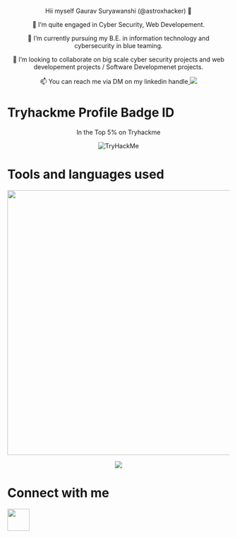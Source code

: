 <p align="center">
Hii myself Gaurav Suryawanshi (@astroxhacker) 👋
</p>
<p align="center">
 👀 I’m quite engaged in Cyber Security, Web Developement.
</p>
<p align="center">
 🌱 I’m currently pursuing my B.E. in information technology and cybersecurity in blue teaming.
</p>
<p align="center">
💞️ I’m looking to collaborate on big scale cyber security projects and web developement projects / Software Developmenet projects.
</p>
<p align="center">
 📫 You can reach me via DM on my linkedin handle<a href="https://www.linkedin.com/in/gauravss03/">
    <img src="https://img.shields.io/badge/linkedin-%230077B5.svg?style=for-the-badge&logo=linkedin"/>
</a>
</p>

# Tryhackme Profile Badge ID
<p font-size=10 align="center">
In the Top 5% on Tryhackme
</p>
<!-- [![](https://img.shields.io/badge/linkedin-%230077B5.svg?style=for-the-badge&logo=linkedin)](https://www.linkedin.com/in/zluvsand/) -->
 
<!-- # My streak status on github
<p align="center">
    <img width="600" src="https://github-readme-streak-stats.herokuapp.com?user=astroxhacker&theme=dark&hide_border=true&background=000000">
</p> -->

<!-- # Languages used by me

<p align="center">
    <img width="400" src="https://github-readme-stats.vercel.app/api/top-langs/?username=astroxhacker">
</p> -->

<p align="center">
    <img src="https://tryhackme-badges.s3.amazonaws.com/ImXastronaut.png" alt="TryHackMe">
</p>

# Tools and languages used
<p align="center">
    <img width="600" src="https://skillicons.dev/icons?i=js,html,css,bootstrap,django,figma,linux,mongodb,vscode,wordpress,py,react">
</p>

<!-- # Leetcode stats
<p align="center">
<img width="600" src="https://stats.justsong.cn/api/leetcode/?username=astroxhacker&theme=dark">
</p>-->

<p align="center">
<img src="https://user-images.githubusercontent.com/109857735/199702866-630acb6d-89eb-4599-8909-2579522a43b9.svg">
</p>

# Connect with me
<a href="https://www.linkedin.com/in/gauravss03/">
    <img height="50" src="https://cdn2.iconfinder.com/data/icons/social-icon-3/512/social_style_3_in-306.png"/>
</a>
